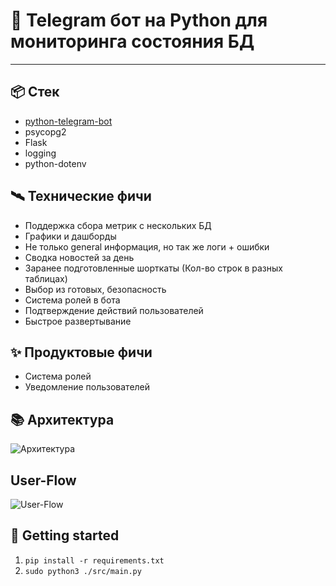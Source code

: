 # 🌠 Telegram бот на Python для мониторинга состояния БД
---

## 📦 Стек
- [python-telegram-bot](https://python-telegram-bot.org/)
- psycopg2
- Flask
- logging
- python-dotenv

## 🛰️ Технические фичи
- Поддержка сбора метрик с нескольких БД
- Графики и дашборды
- Не только general информация, но так же логи + ошибки
- Сводка новостей за день
- Заранее подготовленные шорткаты (Кол-во строк в разных таблицах)
- Выбор из готовых, безопасность
- Система ролей в бота
- Подтверждение действий пользователей
- Быстрое развертывание

## ✨ Продуктовые фичи
- Система ролей
- Уведомление пользователей

## 📚 Архитектура
![Архитектура](https://i.imgur.com/N6tubej.png)

## User-Flow
![User-Flow](https://i.imgur.com/gDUInkX.png)

## 🚀 Getting started
1. `pip install -r requirements.txt`
2. `sudo python3 ./src/main.py`
